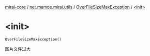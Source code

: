 [mirai-core](../../index.md) / [net.mamoe.mirai.utils](../index.md) / [OverFileSizeMaxException](index.md) / [&lt;init&gt;](./-init-.md)

# &lt;init&gt;

`OverFileSizeMaxException()`

图片文件过大

